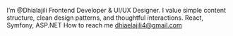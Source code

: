 I’m @Dhialajili
Frontend Developer & UI/UX Designer.
I value simple content structure, clean design patterns, and thoughtful interactions.
React, Symfony, ASP.NET
How to reach me dhiaelajili4@gmail.com
